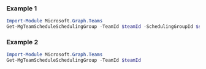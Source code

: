 ### Example 1
``` powershell
Import-Module Microsoft.Graph.Teams
Get-MgTeamScheduleSchedulingGroup -TeamId $teamId -SchedulingGroupId $schedulingGroupId
```
### Example 2
``` powershell
Import-Module Microsoft.Graph.Teams
Get-MgTeamScheduleSchedulingGroup -TeamId $teamId
```

